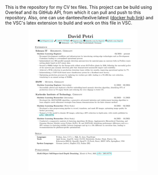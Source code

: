This is the repository for my CV tex files. This project can be build using Overleaf and its GitHub API, from which it can pull and push to this repository.
Also, one can use danteev/texlive:latest ([docker hub link](https://hub.docker.com/r/danteev/texlive/)) and the VSC's latex extension to build and work on this file in VSC.

<div align="center">
  <a href="dapetri.com">
    <img src="cv-preview.png" alt="PDF preview" width="70%">
  </a>
</div>
